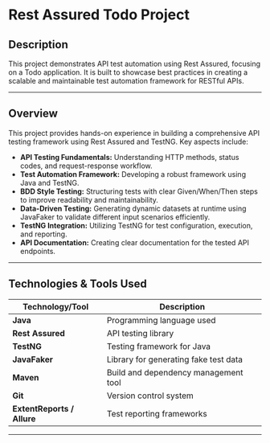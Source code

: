 # Rest Assured Todo Project

## Description
This project demonstrates API test automation using Rest Assured, focusing on a Todo application. It is built to showcase best practices in creating a scalable and maintainable test automation framework for RESTful APIs.

---

## Overview
This project provides hands-on experience in building a comprehensive API testing framework using Rest Assured and TestNG. Key aspects include:

- **API Testing Fundamentals:** Understanding HTTP methods, status codes, and request-response workflow.  
- **Test Automation Framework:** Developing a robust framework using Java and TestNG.
- **BDD Style Testing:** Structuring tests with clear Given/When/Then steps to improve readability and maintainability.  
- **Data-Driven Testing:** Generating dynamic datasets at runtime using JavaFaker to validate different input scenarios efficiently.
- **TestNG Integration:** Utilizing TestNG for test configuration, execution, and reporting.  
- **API Documentation:** Creating clear documentation for the tested API endpoints.  

---

## Technologies & Tools Used

| Technology/Tool    | Description                            |
|--------------------|------------------------------------|
| **Java**           | Programming language used            |
| **Rest Assured**   | API testing library                  |
| **TestNG**         | Testing framework for Java           |
| **JavaFaker**      | Library for generating fake test data |
| **Maven**          | Build and dependency management tool |
| **Git**            | Version control system               |
| **ExtentReports / Allure** | Test reporting frameworks           |

---

